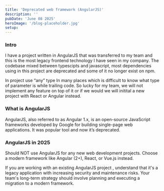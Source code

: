 ```yaml
---
title: 'Deprecated web framework (AngularJS)'
description: ''
pubDate: 'June 08 2025'
heroImage: '/blog-placeholder.jpg'
setup:
---
```


### Intro

I have a project written in AngularJS that was transferred to my team and this is the most legacy frontend technology I have seen in my company. The codebase mixed between typescipts and javascript, most dependencies using in this project are deprecated and some of it no longer exist on npm.

In project use “any” type In many places which is difficult to know what type of parameter is while trailing code. So lucky for my team, we will not implement any feature on top of it or if we would we will initital a new project with React or Angular instead.

### What is AngularJS

AngularJS, also referred to as Angular 1.x, is an open-source JavaScript frameworks developed by Google for building single-page web applications. It was popular tool and now it’s deprecated.

### AngularJS in 2025

Should NOT use AngularJS for any new web development projects. Choose a modern framework like Angular (2+), React, or Vue.js instead.

If you are working with an existing AngularJS project , understand that it's a legacy application with increasing security and maintenance risks. Your team's long-term strategy should involve planning and executing a migration to a modern framework.